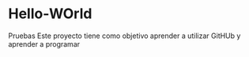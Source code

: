 # Hello-WOrld
Pruebas
Este proyecto tiene como objetivo aprender a utilizar GitHUb y aprender a programar
